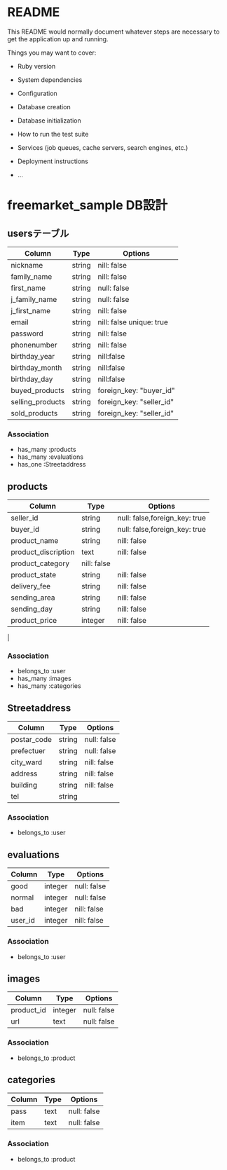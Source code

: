 # README

This README would normally document whatever steps are necessary to get the
application up and running.

Things you may want to cover:

* Ruby version

* System dependencies

* Configuration

* Database creation

* Database initialization

* How to run the test suite

* Services (job queues, cache servers, search engines, etc.)

* Deployment instructions

* ...
# freemarket_sample DB設計
##  usersテーブル
|Column|Type|Options|
|------|----|-------|
|nickname|string|nill: false|
|family_name|string|nill: false|
|first_name|string|null: false|
|j_family_name|string|null: false|
|j_first_name|string|nill: false|
|email|string|nill: false unique: true|
|password|string | nill: false|
|phonenumber|string| nill: false|
|birthday_year|string|nill:false|
|birthday_month|string|nill:false|
|birthday_day|string|nill:false|
|buyed_products|string|foreign_key: "buyer_id"|
|selling_products|string|foreign_key: "seller_id"|
|sold_products|string|foreign_key: "seller_id"|


### Association

- has_many :products
- has_many :evaluations
- has_one  :Streetaddress


## products
|Column|Type|Options|
|------|----|-------|
|seller_id|string|null: false,foreign_key: true|
|buyer_id|string|null: false,foreign_key: true|
|product_name|string|nill: false|
|product_discription|text|nill: false|
|product_category|nill: false|
|product_state|string|nill: false|
|delivery_fee|string|nill: false|
|sending_area|string|nill: false|
|sending_day|string|nill: false|
|product_price|integer|nill: false|
|
### Association

- belongs_to :user
- has_many :images
- has_many :categories




## Streetaddress
|Column|Type|Options|
|------|----|-------|
|postar_code|string|null: false|
|prefectuer|string|null: false|
|city_ward|string|nill: false|
|address|string|nill: false|
|building|string|nill: false|
|tel|string|

### Association

- belongs_to :user




## evaluations
|Column|Type|Options|
|------|----|-------|
|good|integer|null: false|
|normal|integer|null: false|
|bad|integer|nill: false|
|user_id|integer|nill: false|

### Association

- belongs_to :user


## images
|Column|Type|Options|
|------|----|-------|
|product_id|integer|null: false|
|url|text|null: false|
### Association

- belongs_to :product




## categories
|Column|Type|Options|
|------|----|-------|
|pass|text|null: false|
|item|text|null: false|
### Association

- belongs_to :product

